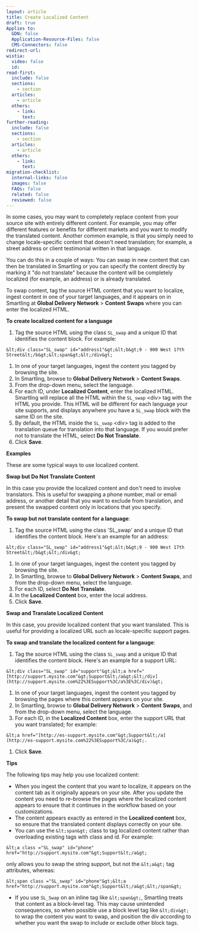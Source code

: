```yaml
---
layout: article
title: Create Localized Content
draft: true
Applies to:
  GDN: false
  Application-Resource-Files: false
  CMS-Connectors: false
redirect-url:
wistia:
  video: false
  id:
read-first:
  include: false
  sections:
    - section
  articles:
    - article
  others:
    - link:
      text:
further-reading:
  include: false
  sections:
    - section
  articles:
    - article
  others:
    - link:
      text:
migration-checklist:
  internal-links: false
  images: false
  FAQs: false
  related: false
  reviewed: false
---
```



In some cases, you may want to completely replace content from your source site with entirely different content. For example, you may offer different features or benefits for different markets and you want to modify the translated content. Another common example, is that you simply need to change locale-specific content that doesn't need translation; for example, a street address or client testimonial written in that language.

You can do this in a couple of ways: You can swap in new content that can then be translated in Smartling or you can specify the content directly by marking it "do not translate" because the content will be completely localized (for example, an address) or is already translated.

To swap content, tag the source HTML content that you want to localize, ingest content in one of your target languages, and it appears on in Smartling at **Global Delivery Network** &gt; **Content** **Swaps** where you can enter the localized HTML.

**To create localized content for a language**

1. Tag the source HTML using the class `SL_swap` and a unique ID that identifies the content block. For example:


~~~
&lt;div class="SL_swap" id="address1"&gt;&lt;b&gt;9 - 900 West 17th Street&lt;/b&gt;&lt;span&gt;&lt;/div&gt;
~~~

1. In one of your target languages, ingest the content you tagged by browsing the site.
2. In Smartling, browse to **Global Delivery Network** &gt; **Content Swaps**.
3. From the drop-down menu, select the language.
4. For each ID, under **Localized Content**, enter the localized HTML.
   <br>Smartling will replace all the HTML within the `SL_swap` &lt;div&gt; tag with the HTML you provide. This HTML will be different for each language your site supports, and displays anywhere you have a `SL_swap` block with the same ID on the site.
5. By default, the HTML inside the `SL_swap` &lt;div&gt; tag is added to the translation queue for translation into that language. If you would prefer not to translate the HTML, select **Do Not Translate**.
6. Click **Save**.


**Examples**

These are some typical ways to use localized content.

**Swap but Do Not Translate Content**

In this case you provide the localized content and don't need to involve translators. This is useful for swapping a phone number, mail or email address, or another detail that you want to exclude from translation, and present the swapped content only in locations that you specify.

**To swap but not translate content for a language**:

1. Tag the source HTML using the class 'SL_swap' and a unique ID that identifies the content block. Here's an example for an address:


~~~
&lt;div class="SL_swap" id="address1"&gt;&lt;b&gt;9 - 900 West 17th Street&lt;/b&gt;&lt;/div&gt;
~~~

1. In one of your target languages, ingest the content you tagged by browsing the site.
2. In Smartling, browse to **Global Delivery Network** &gt; **Content Swaps**, and from the drop-down menu, select the language.
3. For each ID, select **Do Not Translate**.
4. In the **Localized Content** box, enter the local address.
5. Click **Save**.


**Swap and Translate Localized Content**

In this case, you provide localized content that you want translated. This is useful for providing a localized URL such as locale-specific support pages.

**To swap and translate the localized content for a langauge**:

1. Tag the source HTML using the class `SL_swap` and a unique ID that identifies the content block. Here's an example for a support URL:


~~~
&lt;div class="SL_swap" id="support"&gt;&lt;a href="[http://support.mysite.com"&gt;Support&lt;/a&gt;&lt;/div](http://support.mysite.com%22%3ESupport%3C/a%3E%3C/div)&gt;
~~~

1. In one of your target languages, ingest the content you tagged by browsing the pages where this content appears on your site.
2. In Smartling, browse to **Global Delivery Network** &gt; **Content** **Swaps**, and from the drop-down menu, select the language.
3. For each ID, in the **Localized Content** box, enter the support URL that you want translated; for example:


~~~
&lt;a href="[http://es-support.mysite.com"&gt;Support&lt;/a](http://es-support.mysite.com%22%3ESupport%3C/a)&gt;.
~~~

1. Click **Save**.


**Tips**

The following tips may help you use localized content:

* When you ingest the content that you want to localize, it appears on the content tab as it originally appears on your site. After you update the content you need to re-browse the pages where the localized content appears to ensure that it continues in the workflow based on your customizations.
* The content appears exactly as entered in the **Localized content** box, so ensure that the translated content displays correctly on your site.
* You can use the `&lt;span&gt;` class to tag localized content rather than overloading existing tags with class and id. For example:


~~~
&lt;a class ="SL_swap" id="phone" href="http://support.mysite.com"&gt;Support&lt;/a&gt;
~~~

only allows you to swap the string support, but not the `&lt;a&gt;` tag attributes, whereas:

~~~
&lt;span class ="SL_swap" id="phone"&gt;&lt;a href="http://support.mysite.com"&gt;Support&lt;/a&gt;&lt;/span&gt;
~~~

* If you use `SL_Swap` on an inline tag like `&lt;span&gt;`, Smartling treats that content as a block-level tag. This may cause unintended consequences, so when possible use a block level tag like `&lt;div&gt;` to wrap the content you want to swap, and position the div according to whether you want the swap to include or exclude other block tags.